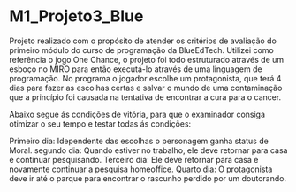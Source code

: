 # M1_Projeto3_Blue

Projeto realizado com o propósito de atender os critérios de avaliação do primeiro módulo do curso de programação da BlueEdTech.
Utilizei como referência o jogo One Chance, o projeto foi todo estruturado através de um esboço no MIRO para então executá-lo através de uma linguagem de programação.
No programa o jogador escolhe um protagonista, que terá 4 dias para fazer as escolhas certas e salvar o mundo de uma contaminação que a princípio foi causada na tentativa de encontrar a cura para o cancer.

Abaixo segue ás condições de vitória, para que o examinador consiga otimizar o seu tempo e testar todas ás condições:

Primeiro dia: Idependente das escolhas o personagem ganha status de Moral.
segundo dia: Quando estiver no trabalho, ele deve retornar para casa e continuar pesquisando.
Terceiro dia: Ele deve retornar para casa e novamente continuar a pesquisa homeoffice.
Quarto dia: O protagonista deve ir até o parque para encontrar o rascunho perdido por um doutorando.
